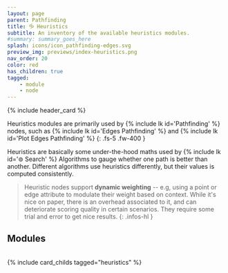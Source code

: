 ```yaml
---
layout: page
parent: Pathfinding
title: 🝰 Heuristics
subtitle: An inventory of the available heuristics modules.
#summary: summary_goes_here
splash: icons/icon_pathfinding-edges.svg
preview_img: previews/index-heuristics.png
nav_order: 20
color: red
has_children: true
tagged: 
    - module
    - node
---
```


{% include header_card %}

Heuristics modules are primarily used by {% include lk id='Pathfinding' %} nodes, such as {% include lk id='Edges Pathfinding' %} and {% include lk id='Plot Edges Pathfinding' %}
{: .fs-5 .fw-400 }

Heuristics are basically some under-the-hood maths used by {% include lk id='⊚ Search' %} Algorithms to gauge whether one path is better than another. Different algorithms use heuristics differently, but their values is computed consistently.

> Heuristic nodes support **dynamic weighting** -- e.g, using a point or edge attribute to modulate their weight based on context. While it's nice on paper, there is an overhead associated to it, and can deteriorate scoring quality in certain scenarios. They require some trial and error to get nice results.
{: .infos-hl }

## Modules
<br>
{% include card_childs tagged="heuristics" %}